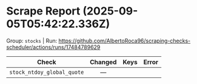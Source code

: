 # Scrape Report (2025-09-05T05:42:22.336Z)

Group: `stocks`  |  Run: https://github.com/AlbertoRoca96/scraping-checks-scheduler/actions/runs/17484789629

| Check | Changed | Keys | Error |
|---|:---:|:--|:--|
| `stock_ntdoy_global_quote` | — |  |  |
